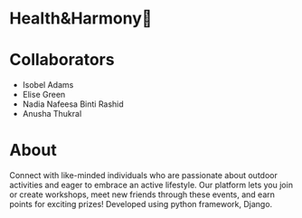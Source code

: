 # Health&Harmony🌄

# Collaborators
- Isobel Adams
- Elise Green
- Nadia Nafeesa Binti Rashid
- Anusha Thukral

# About

Connect with like-minded individuals who are passionate about outdoor activities and eager to embrace an active lifestyle. Our platform lets you join or create workshops, meet new friends through these events, and earn points for exciting prizes! Developed using python framework, Django.
